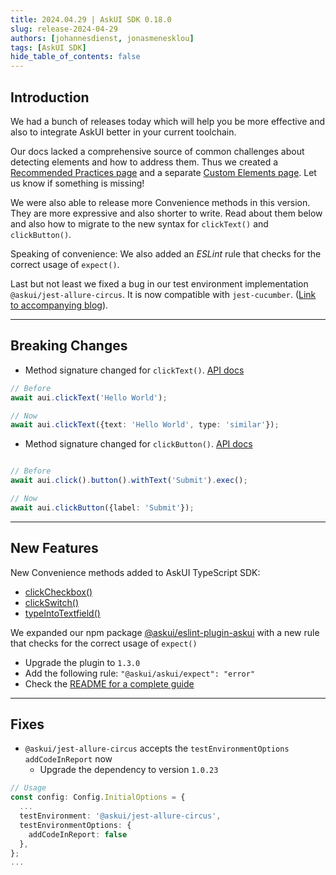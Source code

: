 ```yaml
---
title: 2024.04.29 | AskUI SDK 0.18.0
slug: release-2024-04-29
authors: [johannesdienst, jonasmenesklou]
tags: [AskUI SDK]
hide_table_of_contents: false
---
```


## Introduction
We had a bunch of releases today which will help you be more effective and also to integrate AskUI better in your current toolchain.

Our docs lacked a comprehensive source of common challenges about detecting elements and how to address them. Thus we created a [Recommended Practices page](https://docs.askui.com/docs/next/general/Element%20Selection/recommended-practices) and a separate [Custom Elements page](https://docs.askui.com/docs/next/general/Element%20Selection/custom-elements). Let us know if something is missing!

We were also able to release more Convenience methods in this version. They are more expressive and also shorter to write. Read about them below and also how to migrate to the new syntax for `clickText()` and `clickButton()`.

Speaking of convenience: We also added an _ESLint_ rule that checks for the correct usage of `expect()`.

Last but not least we fixed a bug in our test environment implementation `@askui/jest-allure-circus`. It is now compatible with `jest-cucumber`. ([Link to accompanying blog](https://www.askui.com/blog-posts/use-askui-and-cucumber-together)).

---

## Breaking Changes

- Method signature changed for `clickText()`. [API docs](https://docs.askui.com/docs/next/api/Convenience/clicktext)

```typescript
// Before
await aui.clickText('Hello World');

// Now
await aui.clickText({text: 'Hello World', type: 'similar'});
```

- Method signature changed for `clickButton()`. [API docs](https://docs.askui.com/docs/next/api/Convenience/clickbutton)

```typescript

// Before
await aui.click().button().withText('Submit').exec();

// Now
await aui.clickButton({label: 'Submit'});
```

---

## New Features
New Convenience methods added to AskUI TypeScript SDK:

- [clickCheckbox()](https://docs.askui.com/docs/next/api/Convenience/clickcheckbox)
- [clickSwitch()](https://docs.askui.com/docs/next/api/Convenience/clickswitch)
- [typeIntoTextfield()](https://docs.askui.com/docs/next/api/Convenience/typeintotextfield)

We expanded our npm package [@askui/eslint-plugin-askui](https://www.npmjs.com/package/@askui/eslint-plugin-askui) with a new rule that checks for the correct usage of `expect()`

- Upgrade the plugin to `1.3.0`
- Add the following rule: `"@askui/askui/expect": "error"`
- Check the [README for a complete guide](https://www.npmjs.com/package/@askui/eslint-plugin-askui)

---

## Fixes

- `@askui/jest-allure-circus` accepts the `testEnvironmentOptions` `addCodeInReport` now
  - Upgrade the dependency to version `1.0.23`

```typescript
// Usage
const config: Config.InitialOptions = {
  ...
  testEnvironment: '@askui/jest-allure-circus',
  testEnvironmentOptions: {
    addCodeInReport: false
  },
};
...
```
